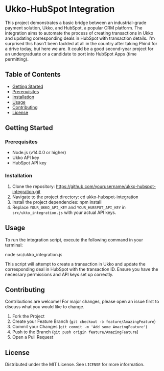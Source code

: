 # Ukko-HubSpot Integration

This project demonstrates a basic bridge between an industrial-grade payment solution, Ukko, and HubSpot, a popular CRM platform. The integration aims to automate the process of creating transactions in Ukko and updating corresponding deals in HubSpot with transaction details. I'm surprised this hasn't been tackled at all in the country after taking Phind for a drive today, but here we are. It could be a good second-year project for an undergraduate or a candidate to port into HubSpot Apps (time permitting).

## Table of Contents

- [Getting Started](#getting-started)
 - [Prerequisites](#prerequisites)
 - [Installation](#installation)
- [Usage](#usage)
- [Contributing](#contributing)
- [License](#license)

## Getting Started

### Prerequisites

- Node.js (v14.0.0 or higher)
- Ukko API key
- HubSpot API key

### Installation

1. Clone the repository: https://github.com/yourusername/ukko-hubspot-integration.git
2. Navigate to the project directory: cd ukko-hubspot-integration
3. Install the project dependencies: npm install
4. Replace `YOUR_UKKO_API_KEY` and `YOUR_HUBSPOT_API_KEY` in `src/ukko_integration.js` with your actual API keys.

## Usage

To run the integration script, execute the following command in your terminal:

node src/ukko_integration.js

This script will attempt to create a transaction in Ukko and update the corresponding deal in HubSpot with the transaction ID. Ensure you have the necessary permissions and API keys set up correctly.

## Contributing

Contributions are welcome! For major changes, please open an issue first to discuss what you would like to change.

1. Fork the Project
2. Create your Feature Branch (`git checkout -b feature/AmazingFeature`)
3. Commit your Changes (`git commit -m 'Add some AmazingFeature'`)
4. Push to the Branch (`git push origin feature/AmazingFeature`)
5. Open a Pull Request

## License

Distributed under the MIT License. See `LICENSE` for more information.
